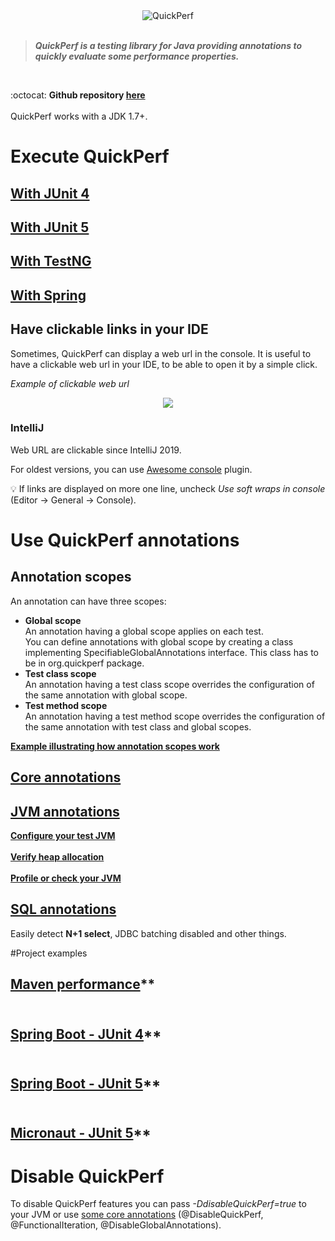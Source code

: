 <div align="center">
<img src="https://pbs.twimg.com/profile_banners/926219963333038086/1518645789" alt="QuickPerf"/>
</div><br>

>***QuickPerf is a testing library for Java providing annotations to quickly evaluate some performance properties.***

<br>

:octocat: **Github repository [here](https://github.com/quick-perf/quickperf)**
<br><br>
QuickPerf works with a JDK 1.7+.
<br>

# Execute QuickPerf
## [With JUnit 4](https://github.com/quick-perf/doc/wiki/JUnit-4)
## [With JUnit 5](https://github.com/quick-perf/doc/wiki/JUnit-5)
## [With TestNG](https://github.com/quick-perf/doc/wiki/TestNG)
## [With Spring](https://github.com/quick-perf/doc/wiki/Spring)
## Have clickable links in your IDE
Sometimes, QuickPerf can display a web url in the console. It is useful to have a clickable web url in your IDE, to be able to open it by a simple click.

_Example of clickable web url_
<p align="center"><img src="https://github.com/quick-perf/doc/blob/master/doc/images/Web_ressource.PNG"></p>

### IntelliJ
Web URL are clickable since IntelliJ 2019.

For oldest versions, you can use [Awesome console](https://plugins.jetbrains.com/plugin/7677-awesome-console) plugin.

💡 If links are displayed on more one line, uncheck _Use soft wraps in console_ (Editor -> General -> Console).

# Use QuickPerf annotations
## Annotation scopes
An annotation can have three scopes:
* **Global scope** <br>
An annotation having a global scope applies on each test.<br>
You can define annotations with global scope by creating a class implementing SpecifiableGlobalAnnotations interface. This class has to be in org.quickperf package.
* **Test class scope** <br>
An annotation having a test class scope overrides the configuration of the same annotation with global scope.
* **Test method scope** <br>
An annotation having a test method scope overrides the configuration of the same annotation with test class and global scopes.

**[Example illustrating how annotation scopes work](https://github.com/quick-perf/doc/wiki/Example-illustrating-how-annotation-scopes-work)**

## [Core annotations](https://github.com/quick-perf/doc/wiki/core-annotations)
## [JVM annotations](https://github.com/quick-perf/doc/wiki/JVM-annotations)
[**Configure your test JVM**](JVM-annotations#Configure-your-test-JVM)<br><br>
[**Verify heap allocation**](JVM-annotations#Verify-heap-allocation)<br><br>
[**Profile or check your JVM**](JVM-annotations#Profile-or-check-your-JVM)
## [SQL annotations](https://github.com/quick-perf/doc/wiki/SQL-annotations)
Easily detect **N+1 select**, JDBC batching disabled and other things.

#Project examples
## [Maven performance](https://github.com/quick-perf/maven-test-bench)**<br><br>
## [Spring Boot - JUnit 4](https://github.com/quick-perf/quickperf-examples/tree/master/springboot-junit4)**<br><br>
## [Spring Boot - JUnit 5](https://github.com/quick-perf/quickperf-examples/tree/master/springboot-junit5)**<br><br>
## [Micronaut - JUnit 5](https://github.com/quick-perf/quickperf-examples/tree/master/micronaut-hibernate-jpa)**

# Disable QuickPerf
To disable QuickPerf features you can pass *-DdisableQuickPerf=true* to your JVM or use [some core annotations](https://github.com/quick-perf/doc/wiki/core-annotations) (@DisableQuickPerf, @FunctionalIteration, 
@DisableGlobalAnnotations).